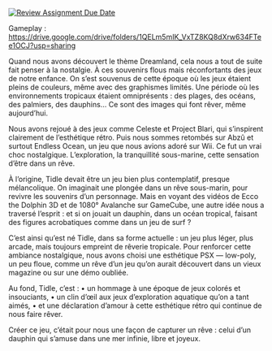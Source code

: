 [![Review Assignment Due Date](https://classroom.github.com/assets/deadline-readme-button-22041afd0340ce965d47ae6ef1cefeee28c7c493a6346c4f15d667ab976d596c.svg)](https://classroom.github.com/a/tcwhlYLU)

Gameplay : 
https://drive.google.com/drive/folders/1QELm5mIK_VxTZ8KQ8dXrw634FTee1OCJ?usp=sharing

Quand nous avons découvert le thème Dreamland, cela nous a tout de suite fait penser à la nostalgie. À ces souvenirs flous mais réconfortants des jeux de notre enfance. On s’est souvenus de cette époque où les jeux étaient pleins de couleurs, même avec des graphismes limités. Une période où les environnements tropicaux étaient omniprésents : des plages, des océans, des palmiers, des dauphins… Ce sont des images qui font rêver, même aujourd’hui.

Nous avons rejoué à des jeux comme Celeste et Project Blari, qui s’inspirent clairement de l’esthétique rétro. Puis nous sommes retombés sur Abzû et surtout Endless Ocean, un jeu que nous avions adoré sur Wii. Ce fut un vrai choc nostalgique. L’exploration, la tranquillité sous-marine, cette sensation d’être dans un rêve.

À l’origine, Tidle devait être un jeu bien plus contemplatif, presque mélancolique. On imaginait une plongée dans un rêve sous-marin, pour revivre les souvenirs d’un personnage. Mais en voyant des vidéos de Ecco the Dolphin 3D et de 1080° Avalanche sur GameCube, une autre idée nous a traversé l’esprit : et si on jouait un dauphin, dans un océan tropical, faisant des figures acrobatiques comme dans un jeu de surf ?

C’est ainsi qu’est né Tidle, dans sa forme actuelle : un jeu plus léger, plus arcade, mais toujours empreint de rêverie tropicale. Pour renforcer cette ambiance nostalgique, nous avons choisi une esthétique PSX — low-poly, un peu floue, comme un rêve d’un jeu qu’on aurait découvert dans un vieux magazine ou sur une démo oubliée.

Au fond, Tidle, c’est :
	•	un hommage à une époque de jeux colorés et insouciants,
	•	un clin d’œil aux jeux d’exploration aquatique qu’on a tant aimés,
	•	et une déclaration d’amour à cette esthétique rétro qui continue de nous faire rêver.

Créer ce jeu, c’était pour nous une façon de capturer un rêve : celui d’un dauphin qui s’amuse dans une mer infinie, libre et joyeux.